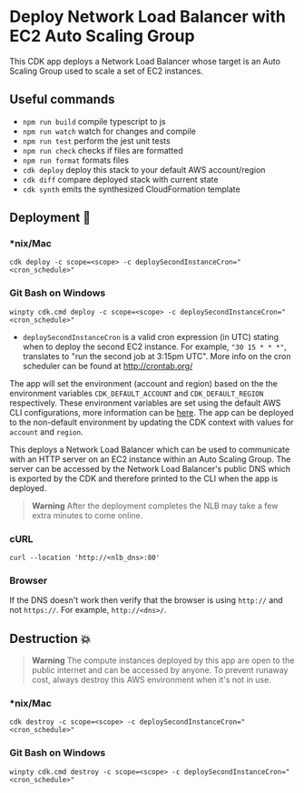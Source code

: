 # Deploy Network Load Balancer with EC2 Auto Scaling Group

This CDK app deploys a Network Load Balancer whose target is an Auto Scaling Group used to scale a set of EC2 instances.

## Useful commands

- `npm run build` compile typescript to js
- `npm run watch` watch for changes and compile
- `npm run test` perform the jest unit tests
- `npm run check` checks if files are formatted
- `npm run format` formats files
- `cdk deploy` deploy this stack to your default AWS account/region
- `cdk diff` compare deployed stack with current state
- `cdk synth` emits the synthesized CloudFormation template

## Deployment :rocket:

### \*nix/Mac

`cdk deploy -c scope=<scope> -c deploySecondInstanceCron="<cron_schedule>"`

### Git Bash on Windows

`winpty cdk.cmd deploy -c scope=<scope> -c deploySecondInstanceCron="<cron_schedule>"`

- `deploySecondInstanceCron` is a valid cron expression (in UTC) stating when to deploy the second EC2 instance. For example, `"30 15 * * *"`, translates to "run the second job at 3:15pm UTC". More info on the cron scheduler can be found at http://crontab.org/

The app will set the environment (account and region) based on the the environment variables `CDK_DEFAULT_ACCOUNT` and `CDK_DEFAULT_REGION` respectively. These environment variables are set using the default AWS CLI configurations, more information can be [here](https://docs.aws.amazon.com/cdk/v2/guide/environments.html). The app can be deployed to the non-default environment by updating the CDK context with values for `account` and `region`.

This deploys a Network Load Balancer which can be used to communicate with an HTTP server on an EC2 instance within an Auto Scaling Group. The server can be accessed by the Network Load Balancer's public DNS which is exported by the CDK and therefore printed to the CLI when the app is deployed.

> **Warning** After the deployment completes the NLB may take a few extra minutes to come online.

### cURL

`curl --location 'http://<nlb_dns>:80'`

### Browser

If the DNS doesn't work then verify that the browser is using `http://` and not `https://`. For example, `http://<dns>/`.


## Destruction :boom:

> **Warning** The compute instances deployed by this app are open to the public internet and can be accessed by anyone. To prevent runaway cost, always destroy this AWS environment when it's not in use.

### \*nix/Mac

`cdk destroy -c scope=<scope> -c deploySecondInstanceCron="<cron_schedule>"`

### Git Bash on Windows

`winpty cdk.cmd destroy -c scope=<scope> -c deploySecondInstanceCron="<cron_schedule>"`
